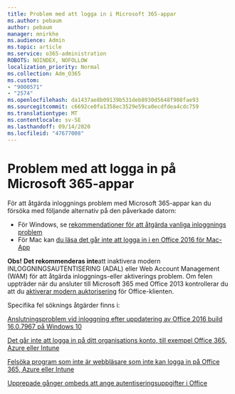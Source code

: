 ```yaml
---
title: Problem med att logga in i Microsoft 365-appar
ms.author: pebaum
author: pebaum
manager: mnirkhe
ms.audience: Admin
ms.topic: article
ms.service: o365-administration
ROBOTS: NOINDEX, NOFOLLOW
localization_priority: Normal
ms.collection: Adm_O365
ms.custom:
- "9000571"
- "2574"
ms.openlocfilehash: da1437ae8b09139b531deb8930d5648f908fae93
ms.sourcegitcommit: c6692ce0fa1358ec3529e59ca0ecdfdea4cdc759
ms.translationtype: MT
ms.contentlocale: sv-SE
ms.lasthandoff: 09/14/2020
ms.locfileid: "47677008"
---
```

# <a name="issues-signing-into-microsoft-365-apps"></a>Problem med att logga in på Microsoft 365-appar

För att åtgärda inloggnings problem med Microsoft 365-appar kan du försöka med följande alternativ på den påverkade datorn:  

- För Windows, se [rekommendationer för att åtgärda vanliga inloggnings problem](https://docs.microsoft.com/office365/troubleshoot/administration/disabling-adal-wam-not-recommended#recommendations-on-resolving-common-sign-in-issues)
- För Mac kan  [du läsa det går inte att logga in i en Office 2016 för Mac-App](https://docs.microsoft.com/office365/troubleshoot/authentication/sign-in-to-office-2016-for-mac-fail)

**Obs!**  **Det rekommenderas inte**att inaktivera modern INLOGGNINGSAUTENTISERING (ADAL) eller Web Account Management (WAM) för att åtgärda inloggnings-eller aktiverings problem. Om felen uppträder när du ansluter till Microsoft 365 med Office 2013 kontrollerar du att du [aktiverar modern auktorisering](https://docs.microsoft.com/microsoft-365/admin/security-and-compliance/enable-modern-authentication)  för Office-klienten.

Specifika fel söknings åtgärder finns i:

[Anslutningsproblem vid inloggning efter uppdatering av Office 2016 build 16.0.7967 på Windows 10](https://docs.microsoft.com/office365/troubleshoot/administration/connection-issue-when-sign-in-office-2016)  

[Det går inte att logga in på ditt organisations konto, till exempel Office 365, Azure eller Intune](https://docs.microsoft.com/office365/troubleshoot/authentication/sign-in-to-office-365-azure-intune)

[Felsöka program som inte är webbläsare som inte kan logga in på Office 365, Azure eller Intune](https://support.office.com/article/how-to-troubleshoot-non-browser-apps-that-can-t-sign-in-to-office-365-azure-or-intune-3ba1b268-66f6-462c-b0e5-070f5c2603c1?ui=en-US&rs=en-US&ad=US)

[Upprepade gånger ombeds att ange autentiseringsuppgifter i Office](https://docs.microsoft.com/office365/troubleshoot/authentication/access-denied-when-connect-to-office-365)